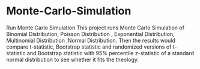 # Monte-Carlo-Simulation
Run Monte Carlo Simulation 
This project runs Monte Carlo Simulation of Binomial Distribution, Poisson Distribution , Exponential Distribution, Multinomial Distribution ,Normal Distribution. Then the results would compare t-statistic, Bootstrap statistic and randomized versions of t-statistic and Bootstrap statistic with 95% percentile z-statistic of a standard normal distribution to see whether it fits the theology.
